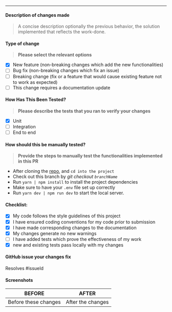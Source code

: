 ---

#### Description of changes made

> A concise description optionally the previous behavior, the solution implemented that reflects the work-done.

#### Type of change

> **Please select the relevant options**

- [x] New feature (non-breaking changes which add the new functionalities)
- [ ] Bug fix (non-breaking changes which fix an issue)
- [ ] Breaking change (fix or a feature that would cause existing feature not to work as expected)
- [ ] This change requires a documentation update

#### How Has This Been Tested?

> **Please describe the tests that you ran to verify your changes**

- [x] Unit
- [ ] Integration
- [ ] End to end

#### How should this be manually tested?

> **Provide the steps to manually test the functionalities implemented in this PR**

- After cloning the [repo](https://github.com/mcaleb808/icon-system.git), and `cd into the project`
- Check out this branch by _git checkout `branchName`_
- Run `yarn | npm install` to install the project dependencies
- Make sure to have your `.env` file set up correctly
- Run `yarn dev | npm run dev` to start the local server.

#### Checklist:

- [x] My code follows the style guidelines of this project
- [x] I have ensured coding conventions for my code prior to submission
- [x] I have made corresponding changes to the documentation
- [x] My changes generate no new warnings
- [ ] I have added tests which prove the effectiveness of my work
- [x] new and existing tests pass locally with my changes

#### GitHub issue your changes fix

Resolves #issueId

#### Screenshots

|        BEFORE        |       AFTER       |
| :------------------: | :---------------: |
| Before these changes | After the changes |
